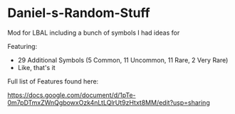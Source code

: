 # Daniel-s-Random-Stuff
Mod for LBAL including a bunch of symbols I had ideas for

Featuring:
- 29 Additional Symbols (5 Common, 11 Uncommon, 11 Rare, 2 Very Rare)
- Like, that's it

Full list of Features found here:

https://docs.google.com/document/d/1pTe-0m7pDTmxZWnQgbowxOzk4nLtLQlrUt9zHtxt8MM/edit?usp=sharing
